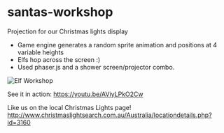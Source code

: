 # santas-workshop
Projection for our Christmas lights display

- Game engine generates a random sprite animation and positions at 4 variable heights
- Elfs hop across the screen :)
- Used phaser.js and a shower screen/projector combo.

![Elf Workshop](http://i.imgur.com/33QUKx3.png)

See it in action: https://youtu.be/AViyLPkO2Cw

Like us on the local Christmas Lights page!
http://www.christmaslightsearch.com.au/Australia/locationdetails.php?id=3160